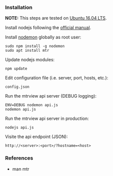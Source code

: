 ### Installation

**NOTE:** This steps are tested on [Ubuntu 16.04 LTS]((http://releases.ubuntu.com/16.04/)).

Install nodejs following the [official manual]((https://github.com/nodesource/distributions/blob/master/README.md)).

Install [nodemon]((https://www.npmjs.com/package/nodemon)) globally as root user:
```
sudo npm install -g nodemon
sudo apt install mtr
```

Update nodejs modules:
```
npm update
```

Edit configuration file (i.e. server, port, hosts, etc.):
```
config.json
```

Run the mtrview api server (DEBUG logging):
```
ENV=DEBUG nodemon api.js
nodemon api.js
```
Run the mtrview api server in production:
```
nodejs api.js
```

Visite the api endpoint (JSON):
```
http://<server>:<port>/?hostname=<host>
```

### References
* man mtr
